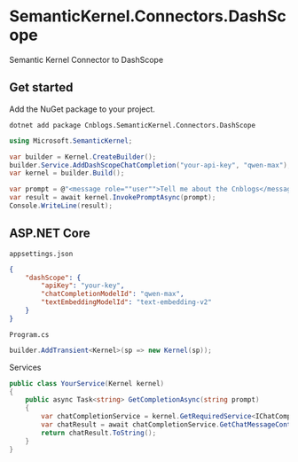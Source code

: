 # SemanticKernel.Connectors.DashScope
Semantic Kernel Connector to DashScope

## Get started
Add the NuGet package to your project.
```shell
dotnet add package Cnblogs.SemanticKernel.Connectors.DashScope
```

```cs
using Microsoft.SemanticKernel;

var builder = Kernel.CreateBuilder();
builder.Service.AddDashScopeChatCompletion("your-api-key", "qwen-max");
var kernel = builder.Build();

var prompt = @"<message role=""user"">Tell me about the Cnblogs</message>";
var result = await kernel.InvokePromptAsync(prompt);
Console.WriteLine(result);
```

## ASP.NET Core

`appsettings.json`

```json
{
    "dashScope": {
        "apiKey": "your-key",
        "chatCompletionModelId": "qwen-max",
        "textEmbeddingModelId": "text-embedding-v2"
    }
}
```

`Program.cs`
```csharp
builder.AddTransient<Kernel>(sp => new Kernel(sp));
```

Services

```csharp
public class YourService(Kernel kernel)
{
    public async Task<string> GetCompletionAsync(string prompt)
    {
        var chatCompletionService = kernel.GetRequiredService<IChatCompletionService>();
        var chatResult = await chatCompletionService.GetChatMessageContentAsync(prompt, null, _kernel);
        return chatResult.ToString();
    }
}
```
